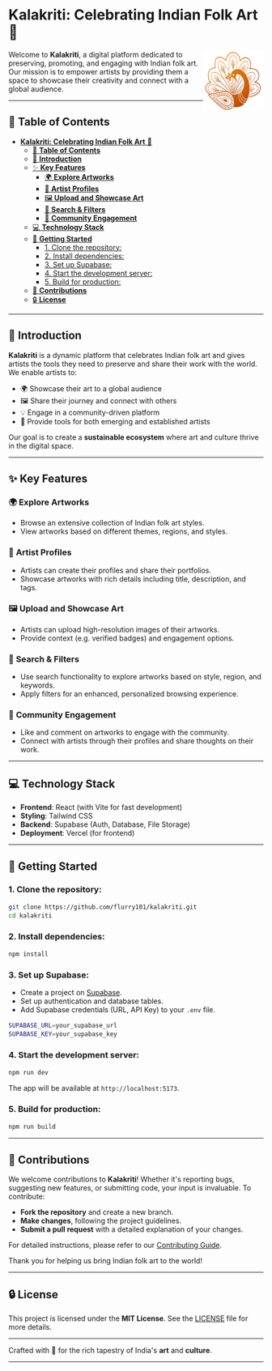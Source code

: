 # **Kalakriti: Celebrating Indian Folk Art** 🎨

<img width="120" alt="Icon" src="public/apple-touch-icon.png" align="right" />

Welcome to **Kalakriti**, a digital platform dedicated to preserving, promoting, and engaging with Indian folk art. Our mission is to empower artists by providing them a space to showcase their creativity and connect with a global audience.

---

## 📜 **Table of Contents**

- [**Kalakriti: Celebrating Indian Folk Art** 🎨](#kalakriti-celebrating-indian-folk-art-)
  - [📜 **Table of Contents**](#-table-of-contents)
  - [🚀 **Introduction**](#-introduction)
  - [✨ **Key Features**](#-key-features)
    - [🌍 **Explore Artworks**](#-explore-artworks)
    - [🎨 **Artist Profiles**](#-artist-profiles)
    - [🖼️ **Upload and Showcase Art**](#️-upload-and-showcase-art)
    - [🔎 **Search \& Filters**](#-search--filters)
    - [💬 **Community Engagement**](#-community-engagement)
  - [💻 **Technology Stack**](#-technology-stack)
  - [🚀 **Getting Started**](#-getting-started)
    - [1. Clone the repository:](#1-clone-the-repository)
    - [2. Install dependencies:](#2-install-dependencies)
    - [3. Set up Supabase:](#3-set-up-supabase)
    - [4. Start the development server:](#4-start-the-development-server)
    - [5. Build for production:](#5-build-for-production)
  - [🤝 **Contributions**](#-contributions)
  - [🔒 **License**](#-license)

---

## 🚀 **Introduction**

**Kalakriti** is a dynamic platform that celebrates Indian folk art and gives artists the tools they need to preserve and share their work with the world. We enable artists to:

* 🌍 Showcase their art to a global audience
* 🖼️ Share their journey and connect with others
* 💡 Engage in a community-driven platform
* 🎨 Provide tools for both emerging and established artists

Our goal is to create a **sustainable ecosystem** where art and culture thrive in the digital space.

---

## ✨ **Key Features**

### 🌍 **Explore Artworks**

* Browse an extensive collection of Indian folk art styles.
* View artworks based on different themes, regions, and styles.

### 🎨 **Artist Profiles**

* Artists can create their profiles and share their portfolios.
* Showcase artworks with rich details including title, description, and tags.

### 🖼️ **Upload and Showcase Art**

* Artists can upload high-resolution images of their artworks.
* Provide context (e.g. verified badges) and engagement options. 

### 🔎 **Search & Filters**

* Use search functionality to explore artworks based on style, region, and keywords.
* Apply filters for an enhanced, personalized browsing experience.

### 💬 **Community Engagement**

* Like and comment on artworks to engage with the community.
* Connect with artists through their profiles and share thoughts on their work.

---

## 💻 **Technology Stack**

* **Frontend**: React (with Vite for fast development)
* **Styling**: Tailwind CSS
* **Backend**: Supabase (Auth, Database, File Storage)
* **Deployment**: Vercel (for frontend)

---

## 🚀 **Getting Started**

### 1. Clone the repository:

```bash
git clone https://github.com/flurry101/kalakriti.git
cd kalakriti
```

### 2. Install dependencies:

```bash
npm install
```

### 3. Set up Supabase:

* Create a project on [Supabase](https://supabase.io/).
* Set up authentication and database tables.
* Add Supabase credentials (URL, API Key) to your `.env` file.

```bash
SUPABASE_URL=your_supabase_url
SUPABASE_KEY=your_supabase_key
```

### 4. Start the development server:

```bash
npm run dev
```

The app will be available at `http://localhost:5173`.

### 5. Build for production:

```bash
npm run build
```

---

## 🤝 **Contributions**

We welcome contributions to **Kalakriti**! Whether it's reporting bugs, suggesting new features, or submitting code, your input is invaluable. To contribute:

* **Fork the repository** and create a new branch.
* **Make changes**, following the project guidelines.
* **Submit a pull request** with a detailed explanation of your changes.

For detailed instructions, please refer to our [Contributing Guide](CONTRIBUTING.md).

Thank you for helping us bring Indian folk art to the world!

---

## 🔒 **License**

This project is licensed under the **MIT License**. See the [LICENSE](LICENSE) file for more details.

---

Crafted with 🧡 for the rich tapestry of India's **art** and **culture**.

---

